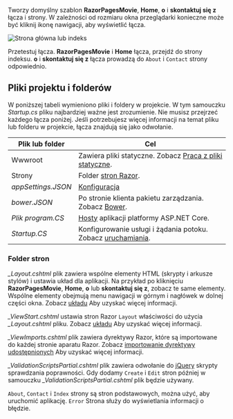 Tworzy domyślny szablon **RazorPagesMovie**, **Home**, **o** i **skontaktuj się z** łącza i strony. W zależności od rozmiaru okna przeglądarki konieczne może być kliknij ikonę nawigacji, aby wyświetlić łącza.

![Strona główna lub indeks](../../tutorials/razor-pages/razor-pages-start/_static/home2.png)

Przetestuj łącza. **RazorPagesMovie** i **Home** łącza, przejdź do strony indeksu. **o** i **skontaktuj się z** łącza prowadzą do `About` i `Contact` strony odpowiednio.

## <a name="project-files-and-folders"></a>Pliki projektu i folderów

W poniższej tabeli wymieniono pliki i foldery w projekcie. W tym samouczku *Startup.cs* pliku najbardziej ważne jest zrozumienie. Nie musisz przejrzeć każdego łącza poniżej. Jeśli potrzebujesz więcej informacji na temat pliku lub folderu w projekcie, łącza znajdują się jako odwołanie.

| Plik lub folder              | Cel |
| ----------------- | ------------ | 
| Wwwroot | Zawiera pliki statyczne. Zobacz [Praca z pliki statyczne](xref:fundamentals/static-files). |
| Strony | Folder [stron Razor](xref:mvc/razor-pages/index). | 
| *appSettings.JSON* | [Konfiguracja](xref:fundamentals/configuration) |
| *bower.JSON* | Po stronie klienta pakietu zarządzania. Zobacz [Bower](xref:client-side/bower).|
| *Plik program.CS* | [Hosty](xref:fundamentals/hosting) aplikacji platformy ASP.NET Core.|
| *Startup.CS* | Konfigurowanie usługi i żądania potoku. Zobacz [uruchamiania](xref:fundamentals/startup).|

### <a name="the-pages-folder"></a>Folder stron

*_Layout.cshtml* plik zawiera wspólne elementy HTML (skrypty i arkusze stylów) i ustawia układ dla aplikacji. Na przykład po kliknięciu **RazorPagesMovie**, **Home**, **o** lub **skontaktuj się z**, zobacz te same elementy. Wspólne elementy obejmują menu nawigacji w górnym i nagłówek w dolnej części okna. Zobacz [układu](xref:mvc/views/layout) Aby uzyskać więcej informacji.

*_ViewStart.cshtml* ustawia stron Razor `Layout` właściwości do użycia *_Layout.cshtml* pliku. Zobacz [układu](xref:mvc/views/layout) Aby uzyskać więcej informacji.

*_ViewImports.cshtml* plik zawiera dyrektywy Razor, które są importowane do każdej stronie aparatu Razor. Zobacz [importowanie dyrektywy udostępnionych](xref:mvc/views/layout#importing-shared-directives) Aby uzyskać więcej informacji.

*_ValidationScriptsPartial.cshtml* plik zawiera odwołanie do [jQuery](https://jquery.com/) skrypty sprawdzania poprawności. Gdy dodamy `Create` i `Edit` stron później w samouczku *_ValidationScriptsPartial.cshtml* plik będzie używany.

`About`, `Contact` i `Index` strony są stron podstawowych, można użyć, aby uruchomić aplikację. `Error` Strona służy do wyświetlania informacji o błędzie.